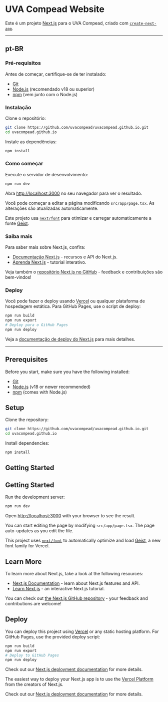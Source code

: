 

# UVA Compead Website

Este é um projeto [Next.js](https://nextjs.org) para o UVA Compead, criado com [`create-next-app`](https://nextjs.org/docs/app/api-reference/cli/create-next-app).

---

## pt-BR

### Pré-requisitos

Antes de começar, certifique-se de ter instalado:

- [Git](https://git-scm.com/downloads)
- [Node.js](https://nodejs.org/) (recomendado v18 ou superior)
- [npm](https://www.npmjs.com/) (vem junto com o Node.js)

### Instalação

Clone o repositório:

```bash
git clone https://github.com/uvacompead/uvacompead.github.io.git
cd uvacompead.github.io
```

Instale as dependências:

```bash
npm install
```

### Como começar

Execute o servidor de desenvolvimento:

```bash
npm run dev
```

Abra [http://localhost:3000](http://localhost:3000) no seu navegador para ver o resultado.

Você pode começar a editar a página modificando `src/app/page.tsx`. As alterações são atualizadas automaticamente.

Este projeto usa [`next/font`](https://nextjs.org/docs/app/building-your-application/optimizing/fonts) para otimizar e carregar automaticamente a fonte [Geist](https://vercel.com/font).

### Saiba mais

Para saber mais sobre Next.js, confira:

- [Documentação Next.js](https://nextjs.org/docs) - recursos e API do Next.js.
- [Aprenda Next.js](https://nextjs.org/learn) - tutorial interativo.

Veja também o [repositório Next.js no GitHub](https://github.com/vercel/next.js) - feedback e contribuições são bem-vindos!

### Deploy

Você pode fazer o deploy usando [Vercel](https://vercel.com/) ou qualquer plataforma de hospedagem estática. Para GitHub Pages, use o script de deploy:

```bash
npm run build
npm run export
# Deploy para o GitHub Pages
npm run deploy
```

Veja a [documentação de deploy do Next.js](https://nextjs.org/docs/app/building-your-application/deploying) para mais detalhes.

---

## Prerequisites

Before you start, make sure you have the following installed:

- [Git](https://git-scm.com/downloads)
- [Node.js](https://nodejs.org/) (v18 or newer recommended)
- [npm](https://www.npmjs.com/) (comes with Node.js)

## Setup

Clone the repository:

```bash
git clone https://github.com/uvacompead/uvacompead.github.io.git
cd uvacompead.github.io
```

Install dependencies:

```bash
npm install
```

## Getting Started

## Getting Started


Run the development server:


```bash
npm run dev
```


Open [http://localhost:3000](http://localhost:3000) with your browser to see the result.


You can start editing the page by modifying `src/app/page.tsx`. The page auto-updates as you edit the file.


This project uses [`next/font`](https://nextjs.org/docs/app/building-your-application/optimizing/fonts) to automatically optimize and load [Geist](https://vercel.com/font), a new font family for Vercel.


## Learn More

To learn more about Next.js, take a look at the following resources:

- [Next.js Documentation](https://nextjs.org/docs) - learn about Next.js features and API.
- [Learn Next.js](https://nextjs.org/learn) - an interactive Next.js tutorial.

You can check out [the Next.js GitHub repository](https://github.com/vercel/next.js) - your feedback and contributions are welcome!


## Deploy

You can deploy this project using [Vercel](https://vercel.com/) or any static hosting platform. For GitHub Pages, use the provided deploy script:

```bash
npm run build
npm run export
# Deploy to GitHub Pages
npm run deploy
```

Check out our [Next.js deployment documentation](https://nextjs.org/docs/app/building-your-application/deploying) for more details.

The easiest way to deploy your Next.js app is to use the [Vercel Platform](https://vercel.com/new?utm_medium=default-template&filter=next.js&utm_source=create-next-app&utm_campaign=create-next-app-readme) from the creators of Next.js.

Check out our [Next.js deployment documentation](https://nextjs.org/docs/app/building-your-application/deploying) for more details.
